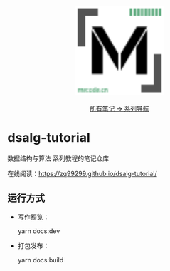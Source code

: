 <p align="center">
  <a href="https://github.com/zq99299/repository-summary" target="_blank">
     <img width="200" src="./docs/.vuepress/public/mlogo.svg" alt="logo">
  </a>
  <br/>
  <br/>
  <a href="https://github.com/zq99299/repository-summary" target="_blank"> 
    所有笔记 → 系列导航
  </a>
</p>

# dsalg-tutorial
数据结构与算法 系列教程的笔记仓库

在线阅读：https://zq99299.github.io/dsalg-tutorial/

## 运行方式

- 写作预览：

  yarn docs:dev
- 打包发布：

  yarn docs:build
